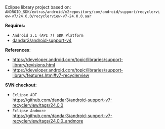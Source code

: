 Eclipse library project based on:<br/>
`ANDROID_SDK/extras/android/m2repository/com/android/support/recyclerview-v7/24.0.0/recyclerview-v7-24.0.0.aar`

**Requires:**
- `Android 2.1 (API 7) SDK Platform`
- [dandar3/android-support-v4](https://github.com/dandar3/android-support-v4)

**References:**
- https://developer.android.com/topic/libraries/support-library/revisions.html
- https://developer.android.com/topic/libraries/support-library/features.html#v7-recyclerview

**SVN checkout:**
* `Eclipse ADT`<br/>
  https://github.com/dandar3/android-support-v7-recyclerview/tags/24.0.0
* `Eclipse Andmore`<br/>
  https://github.com/dandar3/android-support-v7-recyclerview/tags/24.0.0_andmore
